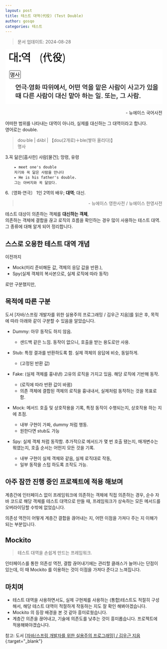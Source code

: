 ```yaml
---
layout: post
title: 테스트 대역(代役) (Test Double)
author: gosqo
categories: 테스트
---
```


> 문서 업데이트: 2024-08-28

![대역의 정의 []](/assets/img/2024-08-28-테스트-대역-test-double/대역-정의.png)
<div dir=rtl>뉴에이스 국어사전 - </div>

어떠한 범위를 나타내는 대역이 아니라, 실제를 대신하는 그 대역이라고 합니다.   
영어로는 double.

> dou·ble | dʌ́bl | 【dou(2개로)＋ble(쌓아 올리다)】   
명사
> 
3.꼭 닮은[흡사한] 사람[물건]; 망령, 유령   
>
        ▸ meet one's double   
        자기와 꼭 닮은 사람을 만나다   
        ▸ He is his father's double.   
        그는 아버지와 꼭 닮았다.   
> 
6.〔영화·연극〕 1인 2역의 배우; **대역**; 대신.
> <div dir=rtl>뉴에이스 영한사전 / 뉴에이스 한영사전 - </div>

테스트 대상이 의존하는 객체를 **대신하는 객체**,   
의존하는 객체에 결합을 끊고 로직의 흐름을 확인하는 경우 많이 사용하는 테스트 대역.   
그 종류에 대해 알게 되어 정리합니다.

## 스스로 오용한 테스트 대역 개념

이전까지 
* Mock(미리 준비해둔 값, 객체의 응답 값을 반환.), 
* Spy(실제 객체의 복사본으로, 실제 로직에 따라 동작) 

로만 구분했지만, 

## 목적에 따른 구분

도서 [자바/스프링 개발자를 위한 실용주의 프로그래밍 / 김우근 지음]를 읽은 후, 목적에 따라 아래와 같이 구분할 수 있음을 알았습니다.

* Dummy: 아무 동작도 하지 않음.
    - 샌드백 같은 느낌. 동작이 없으니, 호출을 받는 용도로만 사용.

* Stub: 특정 결과를 반환하도록 함. 실제 객체의 응답에 비슷, 동일하게.
    - (고정된 반환 값)

* Fake: (실제 객체를 흉내낸) 고유의 로직을 가지고 있음. 해당 로직에 기반해 동작. 
    - (로직에 따라 반환 값이 바뀜)
    - 의존 객체에 결합된 객체의 로직을 흉내내서, 실제처럼 동작하는 것을 목표로 함.
    
* Mock: 메서드 호출 및 상호작용을 기록, 특정 동작이 수행되는지, 상호작용 하는 지에 초점. 
    - 내부 구현이 가짜, dummy 처럼 행동. 
    - 원한다면 stub도 가능

* Spy: 실제 객체 처럼 동작함. 추가적으로 메서드가 몇 번 호출 됐는지, 매개변수는 뭐였는지, 호출 순서는 어떤지 모든 것을 기록. 
    - 내부 구현이 실제 객체와 같음, 실제 로직대로 작동, 
    - 일부 동작을 스텁 하도록 조작도 가능.

## 아주 잠깐 진행 중인 프로젝트에 적용 해보며

계층간에 인터페이스 없이 프레임워크에 의존하는 객체에 직접 의존하는 경우, 순수 자바 코드로 해당 객체를 테스트 대역으로 만들 때, 프레임워크가 상속하는 모든 메서드를 오버라이딩할 수밖에 없었습니다.

의존성 역전이 어떻게 계층간 결합을 끊어내는 지, 어떤 이점을 가져다 주는 지 이해가 되는 부분입니다.

## Mockito

> 테스트 대역을 손쉽게 만드는 프레임워크.

인터페이스를 통한 의존성 역전, 결합 끊어내기에는 관리할 클래스가 늘어나는 단점이 있는데, 이 때 Mockito 를 이용하는 것이 이점을 가져다 준다고 느껴집니다.

## 마치며

* 테스트 대역을 사용하면서도, 실제 구현체를 사용하는 (통합)테스트도 적절히 구성해서, 해당 테스트 대역이 적절하게 작동하는 지도 잘 확인 해봐야겠습니다.   
* Mockito 의 등장 배경을 본 것 같아 흥미로웠습니다.   
* 계층간 의존을 끊어내고, 기술에 의존도를 낮추는 것이 흥미롭습니다. 프로젝트에 적용해봐야겠습니다.

참고: 도서 [[자바/스프링 개발자를 위한 실용주의 프로그래밍] / 김우근 지음](https://product.kyobobook.co.kr/detail/S000213447953){:target="_blank"}

